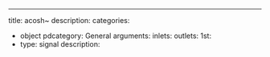 ---
title: acosh~
description:
categories:
 - object
pdcategory: General
arguments:
inlets:
outlets:
  1st:
  - type: signal
    description:

